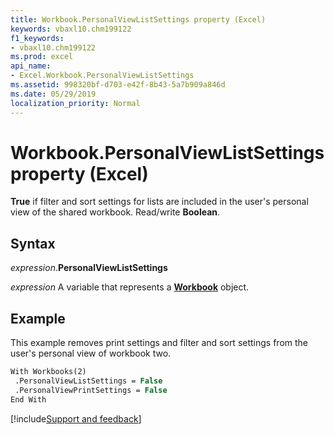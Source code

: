 ```yaml
---
title: Workbook.PersonalViewListSettings property (Excel)
keywords: vbaxl10.chm199122
f1_keywords:
- vbaxl10.chm199122
ms.prod: excel
api_name:
- Excel.Workbook.PersonalViewListSettings
ms.assetid: 998320bf-d703-e42f-8b43-5a7b909a846d
ms.date: 05/29/2019
localization_priority: Normal
---
```



# Workbook.PersonalViewListSettings property (Excel)

**True** if filter and sort settings for lists are included in the user's personal view of the shared workbook. Read/write **Boolean**.


## Syntax

_expression_.**PersonalViewListSettings**

_expression_ A variable that represents a **[Workbook](Excel.Workbook.md)** object.


## Example

This example removes print settings and filter and sort settings from the user's personal view of workbook two.

```vb
With Workbooks(2) 
 .PersonalViewListSettings = False 
 .PersonalViewPrintSettings = False 
End With
```




[!include[Support and feedback](~/includes/feedback-boilerplate.md)]